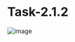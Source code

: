 # Task-2.1.2
![image](https://github.com/ivan866666/Task-2.1.2/assets/134066841/f29b6590-9f02-4604-bed7-b8bf7e73a21a)
